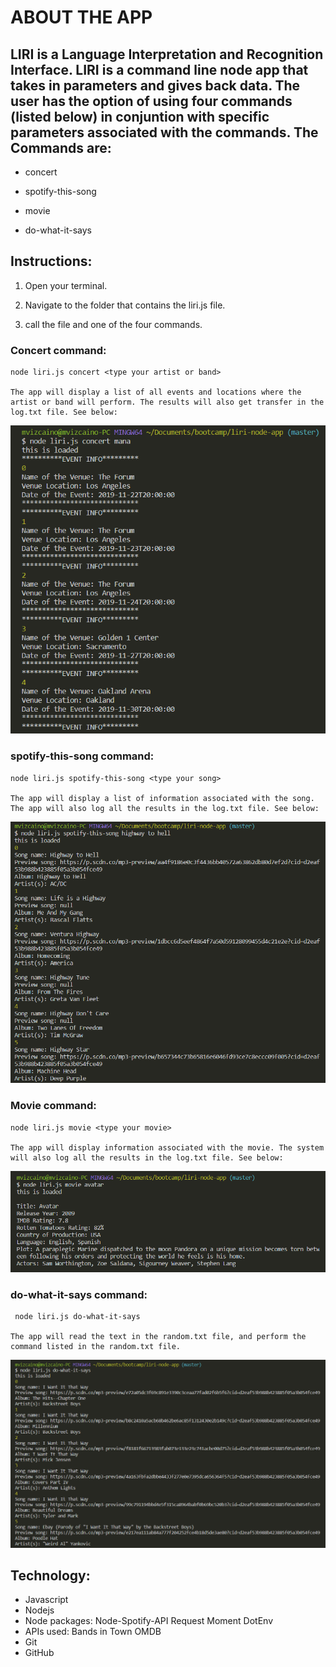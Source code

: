 # ABOUT THE APP

## LIRI is a Language Interpretation and Recognition Interface. LIRI is a command line node app that takes in parameters and gives back data. The user has the option of using four commands (listed below) in conjuntion with specific parameters associated with the commands. The Commands are:

* concert

* spotify-this-song

* movie

* do-what-it-says

## Instructions:

1. Open your terminal.

2. Navigate to the folder that contains the liri.js file.

3. call the file and one of the four commands.

### Concert command:

    node liri.js concert <type your artist or band>

    The app will display a list of all events and locations where the artist or band will perform. The results will also get transfer in the log.txt file. See below:

<img src="images/concert.PNG">

### spotify-this-song command:

    node liri.js spotify-this-song <type your song>

    The app will display a list of information associated with the song. The app will also log all the results in the log.txt file. See below:

<img src="images/spotify.PNG">

### Movie command:

    node liri.js movie <type your movie>

    The app will display information associated with the movie. The system will also log all the results in the log.txt file. See below:

<img src="images/movie.PNG">

### do-what-it-says command:

     node liri.js do-what-it-says

    The app will read the text in the random.txt file, and perform the command listed in the random.txt file.

<img src="images/doWhatItSays.PNG">

## Technology:

* Javascript
* Nodejs
* Node packages:
    Node-Spotify-API
    Request
    Moment
    DotEnv
* APIs used:
    Bands in Town
    OMDB
* Git
* GitHub